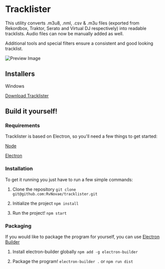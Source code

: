 # Tracklister

This utility converts .m3u8, .nml, .csv & .m3u files (exported from Rekordbox, Traktor, 
Serato and Virtual DJ respectively) into readable tracklists.
Audio files can now be manually added as well.

Additional tools and special filters ensure a consistent and good looking tracklist.

![Preview Image](https://puu.sh/DSdvk/ce9b8aaa6e.png)

## Installers
Windows

[Download Tracklister](https://github.com/RvNovae/tracklister/releases)

## Build it yourself!

### Requirements
Tracklister is based on Electron, so you'll need a few things to get started:

[Node](https://nodejs.org)

[Electron](https://electronjs.org/)

### Installation
To get it running you just have to run a few simple commands:

1. Clone the repository
`git clone git@github.com:RvNovae/tracklister.git`

2. Initialize the project
`npm install`

3. Run the project!
`npm start`

### Packaging
If you would like to package the program for yourself, you can use [Electron Builder](https://github.com/electron-userland/electron-builder)

1. Install electron-builder globally
`npm add -g electron-builder`

2. Package the program!
`electron-builder .` or `npm run dist`

